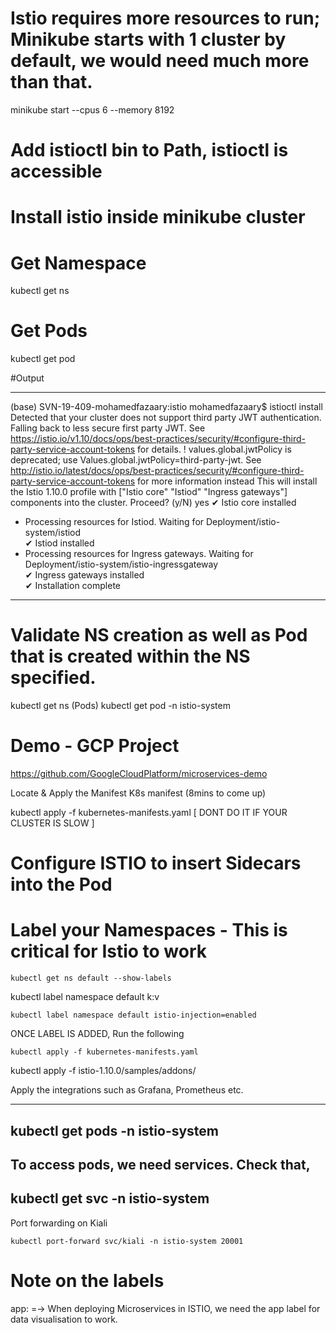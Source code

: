 # Istio requires more resources to run; Minikube starts with 1 cluster by default, we would need much more than that.

minikube start --cpus 6 --memory 8192

# Add istioctl bin to Path, istioctl is accessible

# Install istio inside minikube cluster

# Get Namespace
kubectl get ns

# Get Pods 
kubectl get pod


#Output 

-----------------------------------------------------------------------------
(base) SVN-19-409-mohamedfazaary:istio mohamedfazaary$ istioctl install
Detected that your cluster does not support third party JWT authentication. Falling back to less secure first party JWT. See https://istio.io/v1.10/docs/ops/best-practices/security/#configure-third-party-service-account-tokens for details.
! values.global.jwtPolicy is deprecated; use Values.global.jwtPolicy=third-party-jwt. See http://istio.io/latest/docs/ops/best-practices/security/#configure-third-party-service-account-tokens for more information instead
This will install the Istio 1.10.0  profile with ["Istio core" "Istiod" "Ingress gateways"] components into the cluster. Proceed? (y/N) yes
✔ Istio core installed                                                                                         
- Processing resources for Istiod. Waiting for Deployment/istio-system/istiod                                  
✔ Istiod installed                                                                                             
- Processing resources for Ingress gateways. Waiting for Deployment/istio-system/istio-ingressgateway          
✔ Ingress gateways installed                                                                                   
✔ Installation complete  
-----------------------------------------------------------------------------


# Validate NS creation as well as Pod that is created within the NS specified.

kubectl get ns
(Pods)
kubectl get pod -n istio-system



# Demo - GCP Project  
https://github.com/GoogleCloudPlatform/microservices-demo


Locate & Apply the Manifest K8s manifest (8mins to come up)

kubectl apply -f kubernetes-manifests.yaml [ DONT DO IT IF YOUR CLUSTER IS SLOW ]

# Configure ISTIO to insert Sidecars into the Pod


# Label your Namespaces - This is critical for Istio to work

```
kubectl get ns default --show-labels
```

kubectl label namespace default k:v
```
kubectl label namespace default istio-injection=enabled
```

ONCE LABEL IS ADDED, Run the following

```
kubectl apply -f kubernetes-manifests.yaml
```

kubectl apply -f istio-1.10.0/samples/addons/

Apply the integrations such as Grafana, Prometheus etc.

---
kubectl get pods -n istio-system
---

To access pods, we need services.
Check that,
---
kubectl get svc -n istio-system
---


Port forwarding on Kiali

```
kubectl port-forward svc/kiali -n istio-system 20001
```

# Note on the labels 
app: =-> When deploying Microservices in ISTIO, we need the app label for data visualisation to work.


